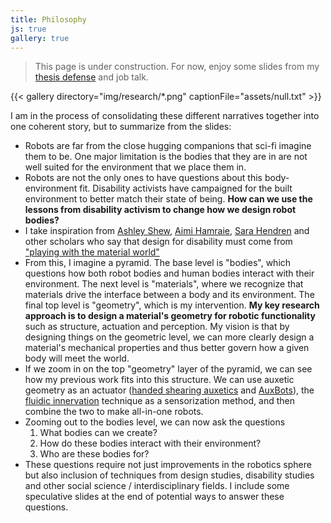 ```yaml
---
title: Philosophy
js: true
gallery: true
---
```


> This page is under construction. For now, enjoy some slides from my [thesis defense](https://youtu.be/53A-hAwizkY?feature=shared) and job talk. 

{{< gallery directory="img/research/*.png" captionFile="assets/null.txt" >}}

I am in the process of consolidating these different narratives together into one coherent story, but to summarize from the slides:

* Robots are far from the close hugging companions that sci-fi imagine them to be. One major limitation is the bodies that they are in are not well suited for the environment that we place them in.
* Robots are not the only ones to have questions about this body-environment fit. Disability activists have campaigned for the built environment to better match their state of being. **How can we use the lessons from disability activism to change how we design robot bodies?**
* I take inspiration from [Ashley Shew](https://liberalarts.vt.edu/departments-and-schools/department-of-science-technology-and-society/faculty/ashley-shew.html), [Aimi Hamraie](https://aimihamraie.com), [Sara Hendren](https://sarahendren.com/about/) and other scholars who say that design for disability must come from ["playing with the material world"](https://catalystjournal.org/index.php/catalyst/article/view/29617)
* From this, I imagine a pyramid. The base level is "bodies", which questions how both robot bodies and human bodies interact with their environment. The next level is "materials", where we recognize that materials drive the interface between a body and its environment. The final top level is "geometry", which is my intervention. **My key research approach is to design a material's geometry for robotic functionality** such as structure, actuation and perception. My vision is that by designing things on the geometric level, we can more clearly design a material's mechanical properties and thus better govern how a given body will meet the world.
* If we zoom in on the top "geometry" layer of the pyramid, we can see how my previous work fits into this structure. We can use auxetic geometry as an actuator ([handed shearing auxetics](https://youtu.be/53NXnPTG9Ik?feature=shared) and [AuxBots](https://youtu.be/8mhclLQWb_Q?feature=shared)), the [fluidic innervation](https://www.science.org/doi/full/10.1126/sciadv.abq4385) technique as a sensorization method, and then combine the two to make all-in-one robots.
* Zooming out to the bodies level, we can now ask the questions
	1. What bodies can we create?
	2. How do these bodies interact with their environment?
	3. Who are these bodies for?
* These questions require not just improvements in the robotics sphere but also inclusion of techniques from design studies, disability studies and other social science / interdisciplinary fields. I include some speculative slides at the end of potential ways to answer these questions.
